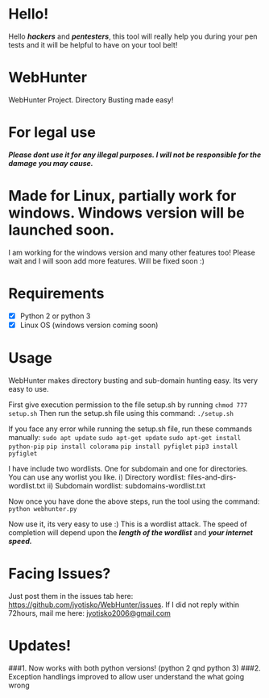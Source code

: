 # Hello!
Hello ***hackers*** and ***pentesters***, this tool will really help you during your pen tests and it will be helpful to have on your tool belt! 

# WebHunter
WebHunter Project. Directory Busting made easy!


# For legal use
***Please dont use it for any illegal purposes. I will not be responsible for the damage you may cause.***

# Made for Linux, partially work for windows. Windows version will be launched soon.
I am working for the windows version and many other features too! Please wait and I will soon add more features. Will be fixed soon :)

# Requirements
- [x] Python 2 or python 3 
- [x] Linux OS (windows version coming soon)

# Usage
WebHunter makes directory busting and sub-domain hunting easy. Its very easy to use. 

First give execution permission to the file setup.sh by running `chmod 777 setup.sh`
Then run the setup.sh file using this command: `./setup.sh`

If you face any error while running the setup.sh file, run these commands manually:
`sudo apt update`
`sudo apt-get update`
`sudo apt-get install python-pip`
`pip install colorama`
`pip install pyfiglet`
`pip3 install pyfiglet`

I have include two wordlists. One for subdomain and one for directories. You can use any worlist you like. 
    i) Directory wordlist: files-and-dirs-wordlist.txt
    ii) Subdomain wordlist: subdomains-wordlist.txt
  
Now once you have done the above steps, run the tool using the command: `python webhunter.py`

Now use it, its very easy to use :)
This is a wordlist attack. The speed of completion will depend upon the ***length of the wordlist*** and ***your internet speed.***

# Facing Issues?
Just post them in the issues tab here: https://github.com/jyotisko/WebHunter/issues. If I did not reply within 72hours, mail me here: jyotisko2006@gmail.com

# Updates!
###1. Now works with both python versions! (python 2 qnd python 3)
###2. Exception handlings improved to allow user understand the what going wrong
